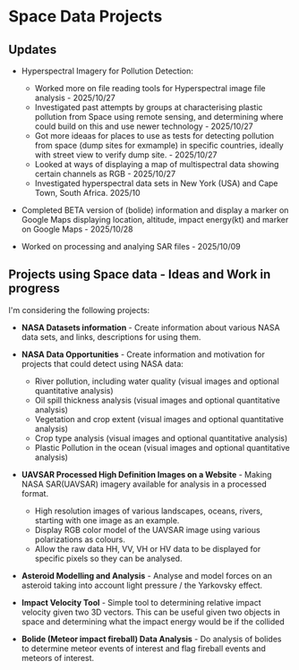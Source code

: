# Space Data Projects

## Updates

- Hyperspectral Imagery for Pollution Detection:
   - Worked more on file reading tools for Hyperspectral image file analysis - 2025/10/27
   - Investigated past attempts by groups at characterising plastic pollution from Space using remote sensing, and determining where could build on this and use newer technology - 2025/10/27
   - Got more ideaas for places to use as tests for detecting pollution from space (dump sites for exmample) in specific countries, ideally with street view to verify dump site. - 2025/10/27
   - Looked at ways of displaying a map of multispectral data showing certain channels as RGB - 2025/10/27
   - Investigated hyperspectral data sets in New York (USA) and Cape Town, South Africa. 2025/10

- Completed BETA version of (bolide) information and display a marker on Google Maps displaying location, altitude, impact energy(kt) and marker on Google Maps - 2025/10/28

- Worked on processing and analying SAR files - 2025/10/09
  
## Projects using Space data - Ideas and Work in progress

I'm considering the following projects:

 - **NASA Datasets information** - Create information about various NASA data sets, and links, descriptions for using them.
 
 -  **NASA Data Opportunities** - Create information and motivation for projects that could detect using NASA data:   
    - River pollution, including water quality (visual images and optional quantitative analysis)
    - Oil spill thickness analysis (visual images and optional quantitative analysis)
    - Vegetation and crop extent (visual images and optional quantitative analysis)
    - Crop type analysis (visual images and optional quantitative analysis)
    - Plastic Pollution in the ocean (visual images and optional quantitative analysis)

 - **UAVSAR Processed High Definition Images on a Website** - Making NASA SAR(UAVSAR) imagery available for analysis in a processed format.
   
    - High resolution images of various landscapes, oceans, rivers, starting with one image as an example.
    - Display RGB color model of the UAVSAR image using various polarizations as colours.
    - Allow the raw data  HH, VV, VH or HV data to be displayed for specific pixels so they can be analysed.
 
 -  **Asteroid Modelling and Analysis** - Analyse and model forces on an asteroid taking into account light pressure / the Yarkovsky effect.

 -  **Impact Velocity Tool** - Simple tool to determining relative impact velocity given two 3D vectors.
   This can be useful given two objects in space and determining what the impact energy would be if the collided
   
 -  **Bolide (Meteor impact fireball) Data Analysis** - Do analysis of bolides to determine meteor events of interest and flag fireball events
   and meteors of interest.



